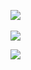 

 



<img src="https://github-readme-stats.vercel.app/api/top-langs/?username=juno-bara&layout=compact"><br><br>
<img src="https://github-readme-stats.vercel.app/api?username=juno-bara&show_icons=true">

<img src="https://img.shields.io/badge/python-3776AB?style=flat&logo=TypeScript&logoColor=white"/>
